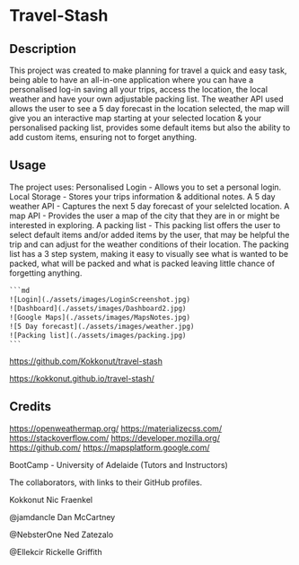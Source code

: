 # Travel-Stash

## Description

This project was created to make planning for travel a quick and easy task, being able to have an all-in-one application where you can have a personalised log-in saving all your trips, access the location, the local weather and have your own adjustable packing list. The weather API used allows the user to see a 5 day forecast in the location selected, the map will give you an interactive map starting at your selected location & your personalised packing list, provides some default items but also the ability to add custom items, ensuring not to forget anything. 

## Usage

The project uses:
Personalised Login - Allows you to set a personal login.
Local Storage - Stores your trips information & additional notes.
A 5 day weather API - Captures the next 5 day forecast of your selelcted location.
A map API - Provides the user a map of the city that they are in or might be interested in exploring.
A packing list - This packing list offers the user to select default items and/or added items by the user, that may be helpful the trip and can adjust for the weather conditions of their location. The packing list has a 3 step system, making it easy to visually see what is wanted to be packed, what will be packed and what is packed leaving little chance of forgetting anything.
 

    ```md
    ![Login](./assets/images/LoginScreenshot.jpg)
    ![Dashboard](./assets/images/Dashboard2.jpg)
    ![Google Maps](./assets/images/MapsNotes.jpg)
    ![5 Day forecast](./assets/images/weather.jpg)
    ![Packing list](./assets/images/packing.jpg)
    ```
https://github.com/Kokkonut/travel-stash

https://kokkonut.github.io/travel-stash/


## Credits

https://openweathermap.org/
https://materializecss.com/
https://stackoverflow.com/
https://developer.mozilla.org/
https://github.com/
https://mapsplatform.google.com/

BootCamp - University of Adelaide 
(Tutors and Instructors)



The collaborators, with links to their GitHub profiles.

Kokkonut
Nic Fraenkel

@jamdancle
Dan McCartney

@NebsterOne
Ned Zatezalo

@Ellekcir
Rickelle Griffith




